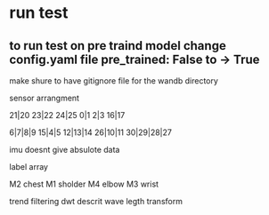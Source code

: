 
# run test 
## to run test on pre traind model change config.yaml file pre_trained: False to -> True 


make shure to have gitignore file for the wandb directory

sensor arrangment 

21|20
23|22
24|25
0|1
2|3
16|17

6|7|8|9
15|4|5
12|13|14
26|10|11
30|29|28|27

imu doesnt give absulote data 

label array 


M2 chest 
M1 sholder 
M4 elbow 
M3 wrist 



trend filtering 
dwt descrit wave legth transform 
